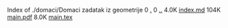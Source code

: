 Index of ./domaci/Domaci zadatak iz geometrije
0 [.](.)
0 [..](..)
4.0K [index.md](index.md)
104K [main.pdf](main.pdf)
8.0K [main.tex](main.tex)
